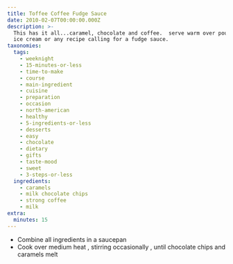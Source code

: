 ```yaml
---
title: Toffee Coffee Fudge Sauce
date: 2010-02-07T00:00:00.000Z
description: >-
  This has it all...caramel, chocolate and coffee.  serve warm over pound cake,
  ice cream or any recipe calling for a fudge sauce.
taxonomies:
  tags:
    - weeknight
    - 15-minutes-or-less
    - time-to-make
    - course
    - main-ingredient
    - cuisine
    - preparation
    - occasion
    - north-american
    - healthy
    - 5-ingredients-or-less
    - desserts
    - easy
    - chocolate
    - dietary
    - gifts
    - taste-mood
    - sweet
    - 3-steps-or-less
  ingredients:
    - caramels
    - milk chocolate chips
    - strong coffee
    - milk
extra:
  minutes: 15
---
```

 - Combine all ingredients in a saucepan
 - Cook over medium heat , stirring occasionally , until chocolate chips and caramels melt
